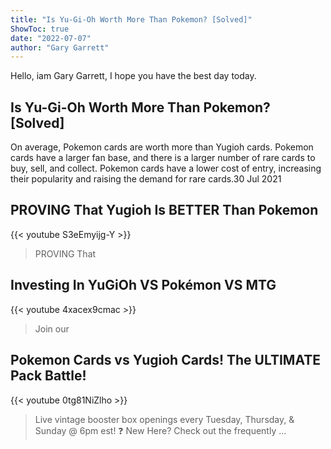 ```yaml
---
title: "Is Yu-Gi-Oh Worth More Than Pokemon? [Solved]"
ShowToc: true 
date: "2022-07-07"
author: "Gary Garrett" 
---
```


Hello, iam Gary Garrett, I hope you have the best day today.
## Is Yu-Gi-Oh Worth More Than Pokemon? [Solved]
 On average, Pokemon cards are worth more than Yugioh cards. Pokemon cards have a larger fan base, and there is a larger number of rare cards to buy, sell, and collect. Pokemon cards have a lower cost of entry, increasing their popularity and raising the demand for rare cards.30 Jul 2021

## PROVING That Yugioh Is BETTER Than Pokemon
{{< youtube S3eEmyijg-Y >}}
>PROVING That 

## Investing In YuGiOh VS Pokémon VS MTG
{{< youtube 4xacex9cmac >}}
>Join our 

## Pokemon Cards vs Yugioh Cards! The ULTIMATE Pack Battle!
{{< youtube 0tg81NiZlho >}}
>Live vintage booster box openings every Tuesday, Thursday, & Sunday @ 6pm est! ❓ New Here? Check out the frequently ...

